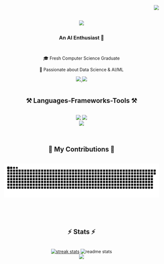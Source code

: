 <img align="right" src="https://visitor-badge.laobi.icu/badge?page_id=mghalix.mghalix" />


<h1 align="center">
    <img src="https://readme-typing-svg.herokuapp.com/?font=Righteous&size=35&center=true&vCenter=true&width=500&height=70&duration=4000&lines=Hi+There!+👋;+I'm+Mohanad+Ghali!;" />
</h1>

<h3 align="center">An AI Enthusiast 🤖</h3>



<br/>

<div align="center">

🎓 Fresh Computer Science Graduate

🤖 Passionate about Data Science & AI/ML

<!--🔭 I’m currently working on **a navigation system**-->

 <!--🌱 I’m currently learning **DeepLearning, CV**-->

 </div>


<div align="center">
  <a href="mailto:mghalix@gmail.com">
    <img src="https://img.shields.io/badge/Gmail-333333?style=for-the-badge&logo=gmail&logoColor=red" />
  </a>
  <a href="https://linkedin.com/in/mghalix" target="_blank">
    <img src="https://img.shields.io/badge/LinkedIn-0077B5?style=for-the-badge&logo=linkedin&logoColor=white" target="_blank" />
  </a>
  <!-- TODO: Add Portfolio -->
</div>


<br/>
<h2 align="center">⚒️ Languages-Frameworks-Tools ⚒️</h2>
<br/>
<div align="center">
    <img src="https://skillicons.dev/icons?i=c,cpp,cs,java,html,css,python,mysql,bash" />
    <img src="https://go-skill-icons.vercel.app/api/icons?i=selenium,opencv,pandas,matplotlib,numpy,scipy,sklearn,tensorflow" />
    <br/>
    <img src="https://skillicons.dev/icons?i=linux,git,github,neovim,vscode,obsidian,notion" /><br/>
</p>
</div>

<br/>


<div align="center">
  <h2>🐍 My Contributions 🐍</h2>
  <br/>
  <img alt="snake eating my contributions" src="https://raw.githubusercontent.com/mghalix/mghalix/output/github-contribution-grid-snake.svg" />

  <br/><br/><br/>
</div>


<h2 align="center">⚡ Stats ⚡</h2>
<br/>
<div align=center>
  <a href="https://git.io/streak-stats"><img width=390 src="https://streak-stats.demolab.com?user=mghalix&theme=react" alt="streak stats"/></a>
  <img width=390 src="https://github-readme-stats.vercel.app/api?username=mghalix&count_private=true&show_icons=true&theme=react&rank_icon=github&border_radius=10" alt="readme stats" />
  <br/>
  <img width=325 src="https://github-readme-stats.vercel.app/api/top-langs/?username=mghalix&layout=compact&theme=react&hide=HTML,JavaScript,CSS,Makefile,Jupyter Notebook&border_radius=10&size_weight=0.5&count_weight=0.5")
</div>

<br/></br>


<!--
<br/>

<div align="center">
<a href='https://ko-fi.com/mghalix' target='_blank'><img height='64' style='border:0px;height:64px;' src='https://storage.ko-fi.com/cdn/kofi1.png?v=3' border='0' alt='Buy Me a Coffee at ko-fi.com' /></a>
</div>

<br/>
-->
